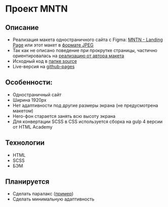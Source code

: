 # Проект MNTN
## Описание
* Реализация макета одностраничного сайта с Figma: [MNTN - Landing Page](https://www.figma.com/community/file/788675347108478517/mntn-landing-page) или этот макет в [формате JPEG](maket.jpg)
* Так как не описано поведение при прокрутке страницы, частично ориентировалась на [реализацию от автора макета](https://mntn.krystonschwarze.com)
* Исходный код в [папке source](source)
* Live-версия на [github-pages](https://nicae-dev.github.io/mntn)

## Особенности:
* Одностраничный сайт
* Ширина 1920px
* Нет адаптивности под другие размеры экрана (не предусмотрена макетом)
* Hero-фон старается занять всю высоту экрана
* Для конвертации SCSS в CSS используется сборка на gulp 4 версии от HTML Academy

## Технологии
* HTML
* SCSS
* БЭМ

## Планируется
* Сделать паралакс ([пример](https://htmlacademy.ru/blog/css/parallax))
* Сделать минимальную адаптивность
